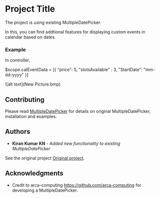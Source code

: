 # Project Title

The project is using existing MultipleDatePicker.

In this, you can find addtional features for displaying custom events in calendar based on dates.



### Example
 <multiple-date-picker  
     slot-data="calEventData">
</multiple-date-picker>

In controller,

$scope.calEventData = [{
"price": 5,
"slotsAvailable" : 3,
"StartDate": "mm-dd-yyyy"
}]

![alt text](New Picture.bmp)


## Contributing

Please read [MultipleDatePicker](https://github.com/arca-computing/MultipleDatePicker) for details on original MultipleDatePicker, installation and examples.


## Authors

* **Kiran Kumar KN** - *Added new functionality to existing MultipleDatePicker* 

See the original project [Original project](https://github.com/arca-computing/MultipleDatePicker).


## Acknowledgments

* Credit to arca-computing https://github.com/arca-computing for developing a MultipleDatePicker.

